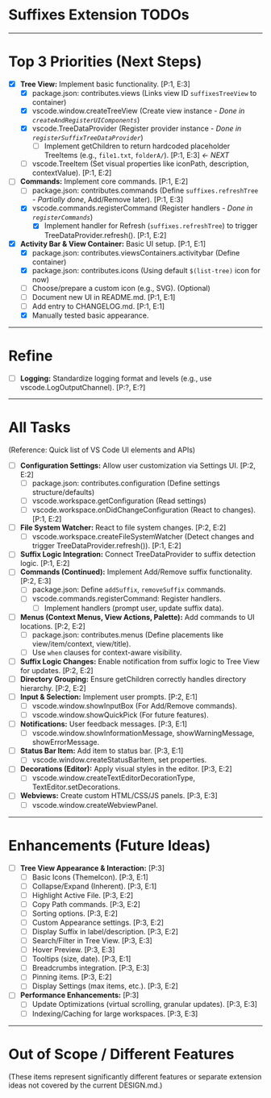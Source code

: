 # Suffixes Extension TODOs

---

# Top 3 Priorities (Next Steps)

- [x] **Tree View:** Implement basic functionality. [P:1, E:3]
  - [x] package.json: contributes.views (Links view ID `suffixesTreeView` to container)
  - [x] vscode.window.createTreeView (Create view instance - _Done in `createAndRegisterUIComponents`_)
  - [x] vscode.TreeDataProvider (Register provider instance - _Done in `registerSuffixTreeDataProvider`_)
    - [ ] Implement getChildren to return hardcoded placeholder TreeItems (e.g., `file1.txt`, `folderA/`). [P:1, E:3] _<- NEXT_
  - [ ] vscode.TreeItem (Set visual properties like iconPath, description, contextValue). [P:1, E:2]
- [ ] **Commands:** Implement core commands. [P:1, E:2]
  - [ ] package.json: contributes.commands (Define `suffixes.refreshTree` - _Partially done_, Add/Remove later). [P:1, E:3]
  - [x] vscode.commands.registerCommand (Register handlers - _Done in `registerCommands`_)
    - [x] Implement handler for Refresh (`suffixes.refreshTree`) to trigger TreeDataProvider.refresh(). [P:1, E:2]
- [x] **Activity Bar & View Container:** Basic UI setup. [P:1, E:1]
  - [x] package.json: contributes.viewsContainers.activitybar (Define container)
  - [x] package.json: contributes.icons (Using default `$(list-tree)` icon for now)
  - [ ] Choose/prepare a custom icon (e.g., SVG). (Optional)
  - [ ] Document new UI in README.md. [P:1, E:1]
  - [ ] Add entry to CHANGELOG.md. [P:1, E:1]
  - [x] Manually tested basic appearance.

---

# Refine

- [ ] **Logging:** Standardize logging format and levels (e.g., use vscode.LogOutputChannel). [P:?, E:?]

---

# All Tasks

(Reference: Quick list of VS Code UI elements and APIs)

- [ ] **Configuration Settings:** Allow user customization via Settings UI. [P:2, E:2]
  - [ ] package.json: contributes.configuration (Define settings structure/defaults)
  - [ ] vscode.workspace.getConfiguration (Read settings)
  - [ ] vscode.workspace.onDidChangeConfiguration (React to changes). [P:1, E:2]
- [ ] **File System Watcher:** React to file system changes. [P:2, E:2]
  - [ ] vscode.workspace.createFileSystemWatcher (Detect changes and trigger TreeDataProvider.refresh()). [P:1, E:2]
- [ ] **Suffix Logic Integration:** Connect TreeDataProvider to suffix detection logic. [P:1, E:2]
- [ ] **Commands (Continued):** Implement Add/Remove suffix functionality. [P:2, E:3]
  - [ ] package.json: Define `addSuffix`, `removeSuffix` commands.
  - [ ] vscode.commands.registerCommand: Register handlers.
    - [ ] Implement handlers (prompt user, update suffix data).
- [ ] **Menus (Context Menus, View Actions, Palette):** Add commands to UI locations. [P:2, E:2]
  - [ ] package.json: contributes.menus (Define placements like view/item/context, view/title).
  - [ ] Use `when` clauses for context-aware visibility.
- [ ] **Suffix Logic Changes:** Enable notification from suffix logic to Tree View for updates. [P:2, E:2]
- [ ] **Directory Grouping:** Ensure getChildren correctly handles directory hierarchy. [P:2, E:2]
- [ ] **Input & Selection:** Implement user prompts. [P:2, E:1]
  - [ ] vscode.window.showInputBox (For Add/Remove commands).
  - [ ] vscode.window.showQuickPick (For future features).
- [ ] **Notifications:** User feedback messages. [P:3, E:1]
  - [ ] vscode.window.showInformationMessage, showWarningMessage, showErrorMessage.
- [ ] **Status Bar Item:** Add item to status bar. [P:3, E:1]
  - [ ] vscode.window.createStatusBarItem, set properties.
- [ ] **Decorations (Editor):** Apply visual styles in the editor. [P:3, E:2]
  - [ ] vscode.window.createTextEditorDecorationType, TextEditor.setDecorations.
- [ ] **Webviews:** Create custom HTML/CSS/JS panels. [P:3, E:3]
  - [ ] vscode.window.createWebviewPanel.

---

# Enhancements (Future Ideas)

- [ ] **Tree View Appearance & Interaction:** [P:3]
  - [ ] Basic Icons (ThemeIcon). [P:3, E:1]
  - [ ] Collapse/Expand (Inherent). [P:3, E:1]
  - [ ] Highlight Active File. [P:3, E:2]
  - [ ] Copy Path commands. [P:3, E:2]
  - [ ] Sorting options. [P:3, E:2]
  - [ ] Custom Appearance settings. [P:3, E:2]
  - [ ] Display Suffix in label/description. [P:3, E:2]
  - [ ] Search/Filter in Tree View. [P:3, E:3]
  - [ ] Hover Preview. [P:3, E:3]
  - [ ] Tooltips (size, date). [P:3, E:1]
  - [ ] Breadcrumbs integration. [P:3, E:3]
  - [ ] Pinning items. [P:3, E:2]
  - [ ] Display Settings (max items, etc.). [P:3, E:2]
- [ ] **Performance Enhancements:** [P:3]
  - [ ] Update Optimizations (virtual scrolling, granular updates). [P:3, E:3]
  - [ ] Indexing/Caching for large workspaces. [P:3, E:3]

---

# Out of Scope / Different Features

(These items represent significantly different features or separate extension ideas not covered by the current DESIGN.md.)
